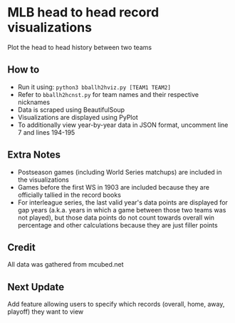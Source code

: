 # MLB head to head record visualizations  
  
Plot the head to head history between two teams  

## How to  
  
* Run it using: ```python3 bballh2hviz.py [TEAM1 TEAM2]```  
* Refer to ```bballh2hcnst.py``` for team names and their respective nicknames  
* Data is scraped using BeautifulSoup  
* Visualizations are displayed using PyPlot  
* To additionally view year-by-year data in JSON format, uncomment line 7 and lines 194-195  
  
## Extra Notes
  
* Postseason games (including World Series matchups) are included in the visualizations  
* Games before the first WS in 1903 are included because they are officially tallied in the record books  
* For interleague series, the last valid year's data points are displayed for gap years (a.k.a. years in which a game between those two teams was not played), but those data points do not count towards overall win percentage and other calculations because they are just filler points  

## Credit  
  
All data was gathered from mcubed.net  
  
## Next Update  
  
Add feature allowing users to specify which records (overall, home, away, playoff) they want to view  